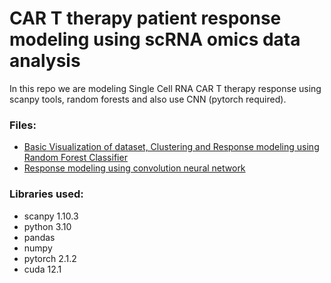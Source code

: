 # CAR T therapy patient response modeling using scRNA omics data analysis
In this repo we are modeling Single Cell RNA CAR T therapy response using scanpy tools, random forests and also use CNN (pytorch required).

### Files:
- [Basic Visualization of dataset, Clustering and Response modeling using Random Forest Classifier](scRNA_carT_response_modeling.ipynb)
- [Response modeling using convolution neural network](scRNA_carT_response_modeling_using_CNN.ipynb)

### Libraries used:
- scanpy 1.10.3
- python 3.10
- pandas
- numpy
- pytorch 2.1.2
- cuda 12.1
